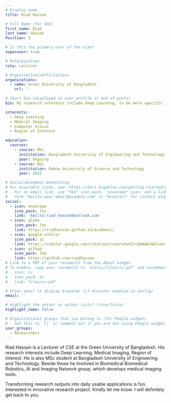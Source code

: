 ```yaml
---
# Display name
title: Riad Hassan

# Full Name (for SEO)
first_name: Riad
last_name: Hassan
Position: 3

# Is this the primary user of the site?
superuser: true

# Role/position
role: Lecturer

# Organizations/Affiliations
organizations:
  - name: Green University of Bangladesh
    url: ''

# Short bio (displayed in user profile at end of posts)
bio: My research interests include Deep Learning, to be more specific in Medical Imaging.

interests:
  - Deep Learning
  - Medical Imaging
  - Computer Vision
  - Region of Interest

education:
  courses:
    - course: MSc
      institution: Bangladesh University of Engineering and Technology (BUET)
      year: Ongoing
    - course: BSc
      institution: Pabna University of Science and Technology
      year: 2022

# Social/Academic Networking
# For available icons, see: https://docs.hugoblox.com/getting-started/page-builder/#icons
#   For an email link, use "fas" icon pack, "envelope" icon, and a link in the
#   form "mailto:your-email@example.com" or "#contact" for contact widget.
social:
  - icon: envelope
    icon_pack: fas
    link: 'mailto:riad_hassan@outlook.com'
  - icon: globe
    icon_pack: fas
    link: https://riadhassan.github.io/academic/
  - icon: google-scholar
    icon_pack: ai
    link: https://scholar.google.com/citations?user=heXZzcQAAAAJ&hl=en
  - icon: github
    icon_pack: fab
    link: https://github.com/riadhassan
# Link to a PDF of your resume/CV from the About widget.
# To enable, copy your resume/CV to `static/files/cv.pdf` and uncomment the lines below.
# - icon: cv
#   icon_pack: ai
#   link: files/cv.pdf

# Enter email to display Gravatar (if Gravatar enabled in Config)
email: ''

# Highlight the author in author lists? (true/false)
highlight_name: false

# Organizational groups that you belong to (for People widget)
#   Set this to `[]` or comment out if you are not using People widget.
user_groups:
  - Researchers
---
```


Riad Hassan is a Lecturer of CSE at the Green University of Bangladesh. His research interests include Deep Learning, Medical Imaging, Region of Interest. He  is also MSc student at Bangladesh University of Engineering and Technology. Beside those he involved in Biomedical Biomedical Robotics, AI and Imaging Network group, which develops medical imaging tools.

Transforming research outputs into daily usable applications is fun. Interested in innovative research project. Kindly let me know. I will definitely get back to you.
